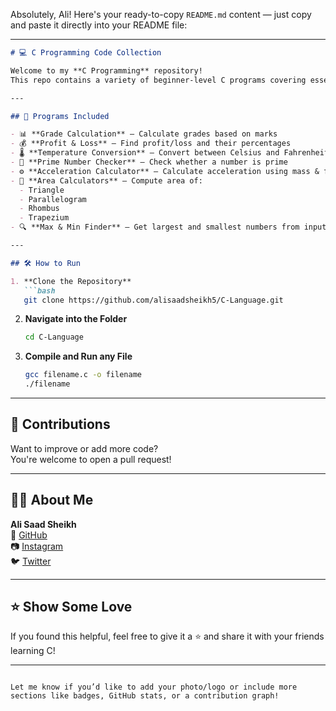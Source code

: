 Absolutely, Ali! Here's your ready-to-copy `README.md` content — just copy and paste it directly into your README file:

---

```markdown
# 💻 C Programming Code Collection

Welcome to my **C Programming** repository!  
This repo contains a variety of beginner-level C programs covering essential programming concepts and real-world problems.

---

## 📂 Programs Included

- 📊 **Grade Calculation** — Calculate grades based on marks
- 💰 **Profit & Loss** — Find profit/loss and their percentages
- 🌡️ **Temperature Conversion** — Convert between Celsius and Fahrenheit
- 🔢 **Prime Number Checker** — Check whether a number is prime
- ⚙️ **Acceleration Calculator** — Calculate acceleration using mass & force
- 📐 **Area Calculators** — Compute area of:
  - Triangle
  - Parallelogram
  - Rhombus
  - Trapezium
- 🔍 **Max & Min Finder** — Get largest and smallest numbers from inputs

---

## 🛠️ How to Run

1. **Clone the Repository**
   ```bash
   git clone https://github.com/alisaadsheikh5/C-Language.git
   ```

2. **Navigate into the Folder**
   ```bash
   cd C-Language
   ```

3. **Compile and Run any File**
   ```bash
   gcc filename.c -o filename
   ./filename
   ```

---

## 🤝 Contributions

Want to improve or add more code?  
You're welcome to open a pull request!

---

## 🙋‍♂️ About Me

**Ali Saad Sheikh**  
🔗 [GitHub](https://github.com/alisaadsheikh5)  
📷 [Instagram](https://instagram.com/alisaad.sheikh)  
🐦 [Twitter](https://twitter.com/alxsxxd)  

---

## ⭐ Show Some Love

If you found this helpful, feel free to give it a ⭐ and share it with your friends learning C!

---
```

Let me know if you’d like to add your photo/logo or include more sections like badges, GitHub stats, or a contribution graph!
